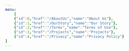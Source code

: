 ```yaml
---
menu:
    [
    {"id":0,"href":"/AboutUs","name":"About Us"},
    {"id":1,"href":"/OurStory","name":"Our Story"},
    {"id":2,"href":"/Terms","name":"Terms of Use"},
    {"id":3,"href":"/Projects","name":"Projects"},
    {"id":4,"href":"/Privacy","name":"Privacy Policy"}
]
---
```

